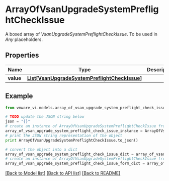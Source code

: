 # ArrayOfVsanUpgradeSystemPreflightCheckIssue

A boxed array of *VsanUpgradeSystemPreflightCheckIssue*. To be used in *Any* placeholders. 

## Properties
Name | Type | Description | Notes
------------ | ------------- | ------------- | -------------
**value** | [**List[VsanUpgradeSystemPreflightCheckIssue]**](VsanUpgradeSystemPreflightCheckIssue.md) |  | 

## Example

```python
from vmware_vi.models.array_of_vsan_upgrade_system_preflight_check_issue import ArrayOfVsanUpgradeSystemPreflightCheckIssue

# TODO update the JSON string below
json = "{}"
# create an instance of ArrayOfVsanUpgradeSystemPreflightCheckIssue from a JSON string
array_of_vsan_upgrade_system_preflight_check_issue_instance = ArrayOfVsanUpgradeSystemPreflightCheckIssue.from_json(json)
# print the JSON string representation of the object
print ArrayOfVsanUpgradeSystemPreflightCheckIssue.to_json()

# convert the object into a dict
array_of_vsan_upgrade_system_preflight_check_issue_dict = array_of_vsan_upgrade_system_preflight_check_issue_instance.to_dict()
# create an instance of ArrayOfVsanUpgradeSystemPreflightCheckIssue from a dict
array_of_vsan_upgrade_system_preflight_check_issue_form_dict = array_of_vsan_upgrade_system_preflight_check_issue.from_dict(array_of_vsan_upgrade_system_preflight_check_issue_dict)
```
[[Back to Model list]](../README.md#documentation-for-models) [[Back to API list]](../README.md#documentation-for-api-endpoints) [[Back to README]](../README.md)


